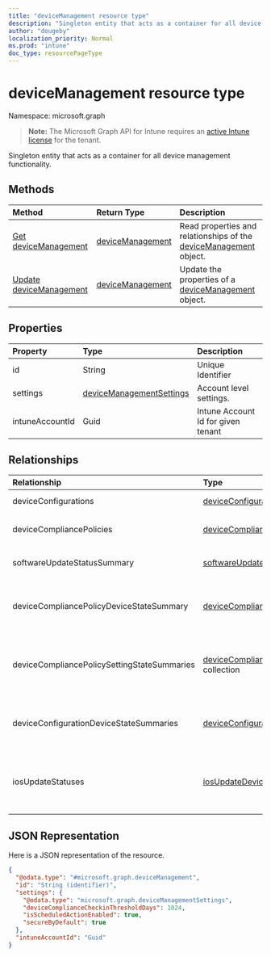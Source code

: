 ```yaml
---
title: "deviceManagement resource type"
description: "Singleton entity that acts as a container for all device management functionality."
author: "dougeby"
localization_priority: Normal
ms.prod: "intune"
doc_type: resourcePageType
---
```


# deviceManagement resource type

Namespace: microsoft.graph

> **Note:** The Microsoft Graph API for Intune requires an [active Intune license](https://go.microsoft.com/fwlink/?linkid=839381) for the tenant.

Singleton entity that acts as a container for all device management functionality.

## Methods
|Method|Return Type|Description|
|:---|:---|:---|
|[Get deviceManagement](../api/intune-deviceconfig-devicemanagement-get.md)|[deviceManagement](../resources/intune-deviceconfig-devicemanagement.md)|Read properties and relationships of the [deviceManagement](../resources/intune-deviceconfig-devicemanagement.md) object.|
|[Update deviceManagement](../api/intune-deviceconfig-devicemanagement-update.md)|[deviceManagement](../resources/intune-deviceconfig-devicemanagement.md)|Update the properties of a [deviceManagement](../resources/intune-deviceconfig-devicemanagement.md) object.|

## Properties
|Property|Type|Description|
|:---|:---|:---|
|id|String|Unique Identifier|
|settings|[deviceManagementSettings](../resources/intune-deviceconfig-devicemanagementsettings.md)|Account level settings.|
|intuneAccountId|Guid|Intune Account Id for given tenant|

## Relationships
|Relationship|Type|Description|
|:---|:---|:---|
|deviceConfigurations|[deviceConfiguration](../resources/intune-deviceconfig-deviceconfiguration.md) collection|The device configurations.|
|deviceCompliancePolicies|[deviceCompliancePolicy](../resources/intune-deviceconfig-devicecompliancepolicy.md) collection|The device compliance policies.|
|softwareUpdateStatusSummary|[softwareUpdateStatusSummary](../resources/intune-deviceconfig-softwareupdatestatussummary.md)|The software update status summary.|
|deviceCompliancePolicyDeviceStateSummary|[deviceCompliancePolicyDeviceStateSummary](../resources/intune-deviceconfig-devicecompliancepolicydevicestatesummary.md)|The device compliance state summary for this account.|
|deviceCompliancePolicySettingStateSummaries|[deviceCompliancePolicySettingStateSummary](../resources/intune-deviceconfig-devicecompliancepolicysettingstatesummary.md) collection|The summary states of compliance policy settings for this account.|
|deviceConfigurationDeviceStateSummaries|[deviceConfigurationDeviceStateSummary](../resources/intune-deviceconfig-deviceconfigurationdevicestatesummary.md)|The device configuration device state summary for this account.|
|iosUpdateStatuses|[iosUpdateDeviceStatus](../resources/intune-deviceconfig-iosupdatedevicestatus.md) collection|The IOS software update installation statuses for this account.|

## JSON Representation
Here is a JSON representation of the resource.
<!-- {
  "blockType": "resource",
  "keyProperty": "id",
  "@odata.type": "microsoft.graph.deviceManagement"
}
-->
``` json
{
  "@odata.type": "#microsoft.graph.deviceManagement",
  "id": "String (identifier)",
  "settings": {
    "@odata.type": "microsoft.graph.deviceManagementSettings",
    "deviceComplianceCheckinThresholdDays": 1024,
    "isScheduledActionEnabled": true,
    "secureByDefault": true
  },
  "intuneAccountId": "Guid"
}
```



